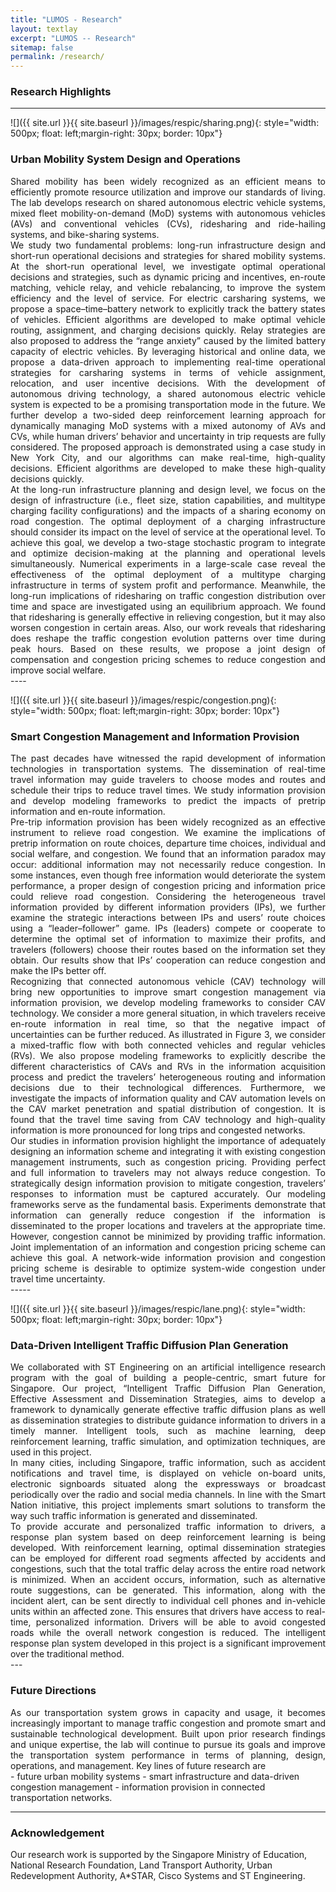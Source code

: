 ```yaml
---
title: "LUMOS - Research"
layout: textlay
excerpt: "LUMOS -- Research"
sitemap: false
permalink: /research/
---
```


### Research Highlights

---

![]({{ site.url }}{{ site.baseurl }}/images/respic/sharing.png){: style="width: 500px; float: left;margin-right: 30px; border: 10px"}

### Urban Mobility System Design and Operations
<div style="text-align: justify">
Shared mobility has been widely recognized as an efficient means to efficiently promote resource utilization and improve our standards of living. The lab develops research on shared autonomous electric vehicle systems, mixed fleet mobility-on-demand (MoD) systems with autonomous vehicles (AVs) and conventional vehicles (CVs), ridesharing and ride-hailing systems, and bike-sharing systems. 
</div>
<div style="text-align: justify">
We study two fundamental problems: long-run infrastructure design and short-run operational decisions and strategies for shared mobility systems. At the short-run operational level, we investigate optimal operational decisions and strategies, such as dynamic pricing and incentives, en-route matching, vehicle relay, and vehicle rebalancing, to improve the system efficiency and the level of service. For electric carsharing systems, we propose a space–time–battery network to explicitly track the battery states of vehicles. Efficient algorithms are developed to make optimal vehicle routing, assignment, and charging decisions quickly. Relay strategies are also proposed to address the “range anxiety” caused by the limited battery capacity of electric vehicles. By leveraging historical and online data, we propose a data-driven approach to implementing real-time operational strategies for carsharing systems in terms of vehicle assignment, relocation, and user incentive decisions. With the development of autonomous driving technology, a shared autonomous electric vehicle system is expected to be a promising transportation mode in the future. We further develop a two-sided deep reinforcement learning approach for dynamically managing MoD systems with a mixed autonomy of AVs and CVs, while human drivers’ behavior and uncertainty in trip requests are fully considered. The proposed approach is demonstrated using a case study in New York City, and our algorithms can make real-time, high-quality decisions. Efficient algorithms are developed to make these high-quality decisions quickly.
</div>
<div style="text-align: justify">
At the long-run infrastructure planning and design level, we focus on the design of infrastructure (i.e., fleet size, station capabilities, and multitype charging facility configurations) and the impacts of a sharing economy on road congestion. The optimal deployment of a charging infrastructure should consider its impact on the level of service at the operational level. To achieve this goal, we develop a two-stage stochastic program to integrate and optimize decision-making at the planning and operational levels simultaneously. Numerical experiments in a large-scale case reveal the effectiveness of the optimal deployment of a multitype charging infrastructure in terms of system profit and performance. Meanwhile, the long-run implications of ridesharing on traffic congestion distribution over time and space are investigated using an equilibrium approach. We found that ridesharing is generally effective in relieving congestion, but it may also worsen congestion in certain areas. Also, our work reveals that ridesharing does reshape the traffic congestion evolution patterns over time during peak hours. Based on these results, we propose a joint design of compensation and congestion pricing schemes to reduce congestion and improve social welfare.
</div>
---- 


![]({{ site.url }}{{ site.baseurl }}/images/respic/congestion.png){: style="width: 500px; float: left;margin-right: 30px; border: 10px"}

### Smart Congestion Management and Information Provision
<div style="text-align: justify">
The past decades have witnessed the rapid development of information technologies in transportation systems. The dissemination of real-time travel information may guide travelers to choose modes and routes and schedule their trips to reduce travel times. We study information provision and develop modeling frameworks to predict the impacts of pretrip information and en-route information.
</div>
<div style="text-align: justify">
Pre-trip information provision has been widely recognized as an effective instrument to relieve road congestion. We examine the implications of pretrip information on route choices, departure time choices, individual and social welfare, and congestion. We found that an information paradox may occur: additional information may not necessarily reduce congestion. In some instances, even though free information would deteriorate the system performance, a proper design of congestion pricing and information price could relieve road congestion. Considering the heterogeneous travel information provided by different information providers (IPs), we further examine the strategic interactions between IPs and users’ route choices using a “leader–follower” game. IPs (leaders) compete or cooperate to determine the optimal set of information to maximize their profits, and travelers (followers) choose their routes based on the information set they obtain. Our results show that IPs’ cooperation can reduce congestion and make the IPs better off.
</div>
<div style="text-align: justify">
Recognizing that connected autonomous vehicle (CAV) technology will bring new opportunities to improve smart congestion management via information provision, we develop modeling frameworks to consider CAV technology. We consider a more general situation, in which travelers receive en-route information in real time, so that the negative impact of uncertainties can be further reduced. As illustrated in Figure 3, we consider a mixed-traffic flow with both connected vehicles and regular vehicles (RVs). We also propose modeling frameworks to explicitly describe the different characteristics of CAVs and RVs in the information acquisition process and predict the travelers’ heterogeneous routing and information decisions due to their technological differences. Furthermore, we investigate the impacts of information quality and CAV automation levels on the CAV market penetration and spatial distribution of congestion. It is found that the travel time saving from CAV technology and high-quality information is more pronounced for long trips and congested networks.
</div>
<div style="text-align: justify">
Our studies in information provision highlight the importance of adequately designing an information scheme and integrating it with existing congestion management instruments, such as congestion pricing. Providing perfect and full information to travelers may not always reduce congestion. To strategically design information provision to mitigate congestion, travelers’ responses to information must be captured accurately. Our modeling frameworks serve as the fundamental basis. Experiments demonstrate that information can generally reduce congestion if the information is disseminated to the proper locations and travelers at the appropriate time. However, congestion cannot be minimized by providing traffic information. Joint implementation of an information and congestion pricing scheme can achieve this goal. A network-wide information provision and congestion pricing scheme is desirable to optimize system-wide congestion under travel time uncertainty.
</div>
-----

![]({{ site.url }}{{ site.baseurl }}/images/respic/lane.png){: style="width: 500px; float: left;margin-right: 30px; border: 10px"}

### Data-Driven Intelligent Traffic Diffusion Plan Generation 
<div style="text-align: justify">
We collaborated with ST Engineering on an artificial intelligence research program with the goal of building a people-centric, smart future for Singapore. Our project, “Intelligent Traffic Diffusion Plan Generation, Effective Assessment and Dissemination Strategies, aims to develop a framework to dynamically generate effective traffic diffusion plans as well as dissemination strategies to distribute guidance information to drivers in a timely manner. Intelligent tools, such as machine learning, deep reinforcement learning, traffic simulation, and optimization techniques, are used in this project.
</div>
<div style="text-align: justify">
In many cities, including Singapore, traffic information, such as accident notifications and travel time, is displayed on vehicle on-board units, electronic signboards situated along the expressways or broadcast periodically over the radio and social media channels. In line with the Smart Nation initiative, this project implements smart solutions to transform the way such traffic information is generated and disseminated.
</div>
<div style="text-align: justify">
To provide accurate and personalized traffic information to drivers, a response plan system based on deep reinforcement learning is being developed. With reinforcement learning, optimal dissemination strategies can be employed for different road segments affected by accidents and congestions, such that the total traffic delay across the entire road network is minimized. When an accident occurs, information, such as alternative route suggestions, can be generated. This information, along with the incident alert, can be sent directly to individual cell phones and in-vehicle units within an affected zone. This ensures that drivers have access to real-time, personalized information.
Drivers will be able to avoid congested roads while the overall network congestion is reduced. The intelligent response plan system developed in this project is a significant improvement over the traditional method.
</div>
---

### Future Directions
<div style="text-align:justify">
As our transportation system grows in capacity and usage, it becomes increasingly important to manage traffic congestion and promote smart and sustainable technological development. Built upon prior research findings and unique expertise, the lab will continue to pursue its goals and improve the transportation system performance in terms of planning, design, operations, and management. Key lines of future research are
</div>
- future urban mobility systems
- smart infrastructure and data-driven congestion management
- information provision in connected transportation networks.

----
### Acknowledgement
Our research work is supported by the Singapore Ministry of Education, National Research Foundation, Land Transport Authority, Urban Redevelopment Authority, A*STAR, Cisco Systems and ST Engineering.

<br>
